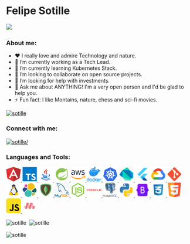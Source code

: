# Felipe Sotille

<p align="left"> <img src="https://komarev.com/ghpvc/?username=sotille&label=Profile%20views&color=0e75b6&style=flat alt="sotille" /> </p>

<!--img width="1000" src="https://media.giphy.com/media/0bGYUwfH5KEvvJEyWu/giphy.gif" alt="github" -->

### About me:

- :hearts: I really love and admire Technology and nature. 
- 🔭 I’m currently working as a Tech Lead.
- 🌱 I’m currently learning Kubernetes Stack.
- 👯 I’m looking to collaborate on open source projects.
- 🤔 I’m looking for help with investments.
- 💬 Ask me about ANYTHING! I'm a very open person and I'd be glad to help you.
- ⚡ Fun fact: I like Montains, nature, chess and sci-fi movies.

<p align="left"> <a href="https://github.com/ryo-ma/github-profile-trophy"><img src="https://github-profile-trophy.vercel.app/?username=sotille&theme=onedark&column=7&margin-w=10&margin-h=10" alt="sotille" /></a> </p>

<h3 align="left">Connect with me:</h3>
<p align="left">
<a href="https://linkedin.com/in/felipe-sotille/" target="blank"><img align="center" src="https://cdn.jsdelivr.net/npm/simple-icons@3.0.1/icons/linkedin.svg" alt="sotille/" height="30" width="40" /></a>
</p>

<h3 align="left">Languages and Tools:</h3>
<p align="left"> <a href="https://angular.io" target="_blank"> <img src="img/angular.png" alt="angularjs" width="40" height="40"/> </a> <a href="https://www.typescriptlang.org/" target="_blank"> <img src="img/typescript.png" alt="typescript" width="40" height="40"/> </a> <a href="https://www.java.com" target="_blank"> <img src="img/java.png" alt="java" width="40" height="40"/> </a> <a href="https://spring.io/" target="_blank"> <img src="img/spring.png" alt="spring" width="40" height="40"/> </a> <a href="https://aws.amazon.com" target="_blank"> <img src="img/aws.png" alt="aws" width="40" height="40"/> </a> <a href="https://www.docker.com/" target="_blank"> <img src="img/docker.png" alt="docker" width="40" height="40"/> </a> <a href="https://kubernetes.io" target="_blank"> <img src="img/kubernetes.png" alt="kubernetes" width="40" height="40"/> </a> <a href="https://dart.dev" target="_blank"> <img src="img/dartlang.png" alt="dart" width="40" height="40"/> </a>  <a href="https://flutter.dev" target="_blank"> <img src="img/flutter.png" alt="flutter" width="40" height="40"/> </a> <a href="https://cloud.google.com" target="_blank"> <img src="img/google-cloud.png" alt="gcp" width="40" height="40"/> </a> <a href="https://git-scm.com/" target="_blank"> <img src="img/git.png" alt="git" width="40" height="40"/> </a> <a href="https://www.linux.org/" target="_blank"> <img src="img/linux.png" alt="linux" width="40" height="40"/> </a> <a href="https://www.elastic.co" target="_blank"> <img src="img/elastic.svg" alt="elasticsearch" width="40" height="40"/> </a> <a href="https://www.mongodb.com/" target="_blank"> <img src="img/mongodb.png" alt="mongodb" width="40" height="40"/> </a> <a href="https://www.mysql.com/" target="_blank"> <img src="img/mysql.png" alt="mysql" width="40" height="40"/> </a> <a href="https://nodejs.org" target="_blank"> <img src="img/nodejs.png" alt="nodejs" width="40" height="40"/> </a> <a href="https://www.oracle.com/" target="_blank"> <img src="img/orace.png" alt="oracle" width="40" height="40"/> </a> <a href="https://www.postgresql.org" target="_blank"> <img src="img/postgresql.png" alt="postgresql" width="40" height="40"/> </a> <a href="https://www.python.org" target="_blank"> <img src="img/python.png" alt="python" width="40" height="40"/> </a> <a href="https://getbootstrap.com" target="_blank"> <img src="img/bootstrap.png" alt="bootstrap" width="40" height="40"/> </a> <a href="https://www.w3schools.com/css/" target="_blank"> <img src="img/css3.png" alt="css3" width="40" height="40"/> </a> <a href="https://www.w3.org/html/" target="_blank"> <img src="img/html5.png" alt="html5" width="40" height="40"/> </a> <a href="https://developer.mozilla.org/en-US/docs/Web/JavaScript" target="_blank"> <img src="img/js.png" alt="javascript" width="40" height="40"/> <a href="https://materializecss.com/" target="_blank"> <img src="img/materialize.png" alt="materialize" width="40" height="40"/> </a> </a> </p>

<p><img align="center" src="https://github-readme-stats.vercel.app/api/top-langs?username=sotille&show_icons=true&locale=en&theme=tokyonight&langs_count=3" alt="sotille" /> &nbsp;<img align="center" src="https://github-readme-stats.vercel.app/api?username=sotille&show_icons=true&locale=en&theme=tokyonight" alt="sotille" /></p>

<p><img align="center" src="https://github-readme-streak-stats.herokuapp.com/?user=sotille&theme=dark" alt="sotille" /></p>

